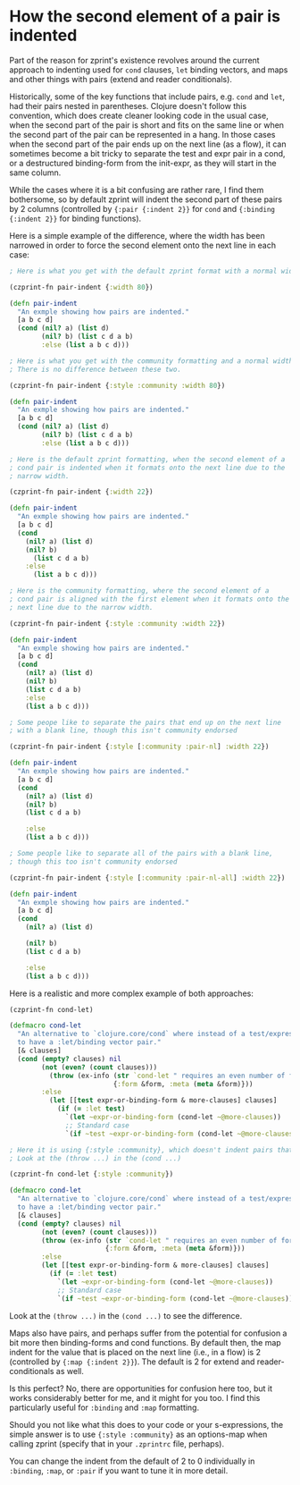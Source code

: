 # How the second element of a pair is indented

Part of the reason for zprint's existence revolves around the
current approach to indenting used for `cond` clauses, `let` binding vectors,
and maps and other things with pairs (extend and reader conditionals).

Historically, some of the key functions that include pairs, e.g.
`cond` and `let`, had their pairs nested in parentheses.  Clojure doesn't
follow this convention, which does create cleaner looking code in
the usual case, when the second part of the pair is short and fits
on the same line or when the second part of the pair can be represented
in a hang.  In those cases when the second part of the pair ends
up on the next line (as a flow), it can sometimes become a bit
tricky to separate the test and expr pair in a cond, or a destructured
binding-form from the init-expr, as they will start in the same
column.

While the cases where it is a bit confusing are rather rare, I
find them bothersome, so by default zprint will indent the
second part of these pairs by 2 columns (controlled by `{:pair {:indent 2}}`
for `cond` and `{:binding {:indent 2}}` for binding functions).

Here is a simple example of the difference, where the width has been narrowed
in order to force the second element onto the next line in each case:
```clojure
; Here is what you get with the default zprint format with a normal width.

(czprint-fn pair-indent {:width 80})

(defn pair-indent
  "An exmple showing how pairs are indented."
  [a b c d]
  (cond (nil? a) (list d)
        (nil? b) (list c d a b)
        :else (list a b c d)))

; Here is what you get with the community formatting and a normal width.
; There is no difference between these two.

(czprint-fn pair-indent {:style :community :width 80})

(defn pair-indent
  "An exmple showing how pairs are indented."
  [a b c d]
  (cond (nil? a) (list d)
        (nil? b) (list c d a b)
        :else (list a b c d)))

; Here is the default zprint formatting, when the second element of a
; cond pair is indented when it formats onto the next line due to the 
; narrow width.

(czprint-fn pair-indent {:width 22})

(defn pair-indent
  "An exmple showing how pairs are indented."
  [a b c d]
  (cond
    (nil? a) (list d)
    (nil? b)
      (list c d a b)
    :else
      (list a b c d)))

; Here is the community formatting, where the second element of a
; cond pair is aligned with the first element when it formats onto the
; next line due to the narrow width.

(czprint-fn pair-indent {:style :community :width 22})

(defn pair-indent
  "An exmple showing how pairs are indented."
  [a b c d]
  (cond
    (nil? a) (list d)
    (nil? b)
    (list c d a b)
    :else
    (list a b c d)))

; Some peope like to separate the pairs that end up on the next line
; with a blank line, though this isn't community endorsed

(czprint-fn pair-indent {:style [:community :pair-nl] :width 22})

(defn pair-indent
  "An exmple showing how pairs are indented."
  [a b c d]
  (cond
    (nil? a) (list d)
    (nil? b)
    (list c d a b)

    :else
    (list a b c d)))

; Some people like to separate all of the pairs with a blank line,
; though this too isn't community endorsed

(czprint-fn pair-indent {:style [:community :pair-nl-all] :width 22})

(defn pair-indent
  "An exmple showing how pairs are indented."
  [a b c d]
  (cond
    (nil? a) (list d)

    (nil? b)
    (list c d a b)

    :else
    (list a b c d)))
```
Here is a realistic and more complex example of both approaches:

```clojure
(czprint-fn cond-let)

(defmacro cond-let
  "An alternative to `clojure.core/cond` where instead of a test/expression pair, it is possible
  to have a :let/binding vector pair."
  [& clauses]
  (cond (empty? clauses) nil
        (not (even? (count clauses)))
          (throw (ex-info (str `cond-let " requires an even number of forms")
                          {:form &form, :meta (meta &form)}))
        :else
          (let [[test expr-or-binding-form & more-clauses] clauses]
            (if (= :let test)
              `(let ~expr-or-binding-form (cond-let ~@more-clauses))
              ;; Standard case
              `(if ~test ~expr-or-binding-form (cond-let ~@more-clauses))))))

; Here it is using {:style :community}, which doesn't indent pairs that flow
; Look at the (throw ...) in the (cond ...)

(czprint-fn cond-let {:style :community})

(defmacro cond-let
  "An alternative to `clojure.core/cond` where instead of a test/expression pair, it is possible
  to have a :let/binding vector pair."
  [& clauses]
  (cond (empty? clauses) nil
        (not (even? (count clauses)))
        (throw (ex-info (str `cond-let " requires an even number of forms")
                        {:form &form, :meta (meta &form)}))
        :else
        (let [[test expr-or-binding-form & more-clauses] clauses]
          (if (= :let test)
            `(let ~expr-or-binding-form (cond-let ~@more-clauses))
            ;; Standard case
            `(if ~test ~expr-or-binding-form (cond-let ~@more-clauses))))))

```
Look at the `(throw ...)` in the `(cond ...)` to see the difference.

Maps also have pairs, and perhaps suffer from the potential
for confusion a bit more then binding-forms and cond functions.
By default then, the map indent for the value that is placed on the
next line (i.e., in a flow) is 2 (controlled by `{:map {:indent 2}}`).
The default is 2 for extend and reader-conditionals as well.

Is this perfect?  No, there are opportunities for confusion here
too, but it works considerably better for me, and it might for
you too. I find this particularly useful for `:binding` and `:map`
formatting.

Should you not like what this does to your code or your s-expressions,
the simple answer is to use `{:style :community}` as an options-map
when calling zprint (specify that in your `.zprintrc` file, perhaps).

You can change the indent from the default of 2 to 0 individually
in `:binding`, `:map`, or `:pair` if you want to tune it in more detail.
